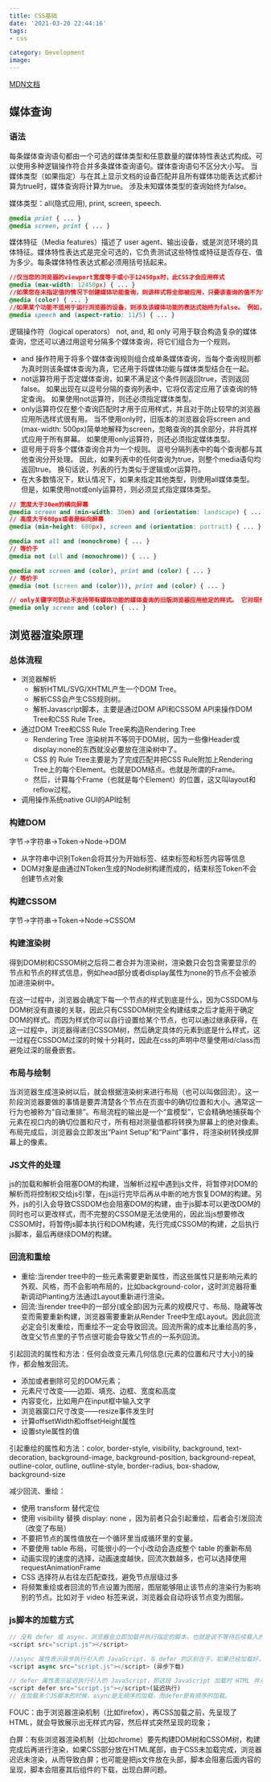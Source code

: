 ```yaml
---
title: CSS基础
date: '2021-03-20 22:44:16'
tags: 
- css

category: Development
image:
---
```

[MDN文档](https://developer.mozilla.org/zh-CN/docs/Web/CSS)

## 媒体查询

### 语法

每条媒体查询语句都由一个可选的媒体类型和任意数量的媒体特性表达式构成。可以使用多种逻辑操作符合并多条媒体查询语句。媒体查询语句不区分大小写。
当媒体类型（如果指定）与在其上显示文档的设备匹配并且所有媒体功能表达式都计算为true时，媒体查询将计算为true。 涉及未知媒体类型的查询始终为false。

媒体类型：all(隐式应用), print, screen, speech.

```css
@media print { ... }
@media screen, print { ... }
```

媒体特征（Media features）描述了 user agent、输出设备，或是浏览环境的具体特征。媒体特性表达式是完全可选的，它负责测试这些特性或特征是否存在、值为多少。每条媒体特性表达式都必须用括号括起来。

```css
//仅当您的浏览器的viewport宽度等于或小于12450px时，此CSS才会应用样式
@media (max-width: 12450px) { ... }
//如果您在未指定值的情况下创建媒体功能查询，则该样式将全部被应用，只要该查询的值不为零（或在Level 4中为none）即可。 例如，此CSS将适用于任何带有彩色屏幕的设备
@media (color) { ... }
//如果某个功能不适用于运行浏览器的设备，则涉及该媒体功能的表达式始终为false。 例如，将不会使用嵌套在以下查询中的样式，因为没有语音专用设备具有屏幕长宽比
@media speech and (aspect-ratio: 11/5) { ... }
```

逻辑操作符（logical operators） not, and, 和 only 可用于联合构造复杂的媒体查询，您还可以通过用逗号分隔多个媒体查询，将它们组合为一个规则。

- and 操作符用于将多个媒体查询规则组合成单条媒体查询，当每个查询规则都为真时则该条媒体查询为真，它还用于将媒体功能与媒体类型结合在一起。
- not运算符用于否定媒体查询，如果不满足这个条件则返回true，否则返回false。 如果出现在以逗号分隔的查询列表中，它将仅否定应用了该查询的特定查询。 如果使用not运算符，则还必须指定媒体类型。
- only运算符仅在整个查询匹配时才用于应用样式，并且对于防止较早的浏览器应用所选样式很有用。 当不使用only时，旧版本的浏览器会将screen and (max-width: 500px)简单地解释为screen，忽略查询的其余部分，并将其样式应用于所有屏幕。 如果使用only运算符，则还必须指定媒体类型。
- 逗号用于将多个媒体查询合并为一个规则。 逗号分隔列表中的每个查询都与其他查询分开处理。 因此，如果列表中的任何查询为true，则整个media语句均返回true。 换句话说，列表的行为类似于逻辑或or运算符。
- 在大多数情况下，默认情况下，如果未指定其他类型，则使用all媒体类型。 但是，如果使用not或only运算符，则必须显式指定媒体类型。

```css
// 宽度大于30em的横向屏幕
@media screen and (min-width: 30em) and (orientation: landscape) { ... }
// 高度大于680px或者是纵向屏幕
@media (min-height: 680px), screen and (orientation: portrait) { ... }

@media not all and (monochrome) { ... }
// 等价于
@media not (all and (monochrome)) { ... }

@media not screen and (color), print and (color) { ... }
// 等价于
@media (not (screen and (color))), print and (color) { ... }

// only关键字可防止不支持带有媒体功能的媒体查询的旧版浏览器应用给定的样式。 它对现代浏览器没有影响。
@media only screen and (color) { ... }
```

## 浏览器渲染原理

### 总体流程

- 浏览器解析
  - 解析HTML/SVG/XHTML产生一个DOM Tree。
  - 解析CSS会产生CSS规则树。
  - 解析Javascript脚本，主要是通过DOM API和CSSOM API来操作DOM Tree和CSS Rule Tree。
- 通过DOM Tree和CSS Rule Tree来构造Rendering Tree
  - Rendering Tree 渲染树并不等同于DOM树，因为一些像Header或display:none的东西就没必要放在渲染树中了。
  - CSS 的 Rule Tree主要是为了完成匹配并把CSS Rule附加上Rendering Tree上的每个Element。也就是DOM结点。也就是所谓的Frame。
  - 然后，计算每个Frame（也就是每个Element）的位置，这又叫layout和reflow过程。
- 调用操作系统native GUI的API绘制

### 构建DOM

字节->字符串->Token->Node->DOM

- 从字符串中识别Token会将其分为开始标签、结束标签和标签内容等信息
- DOM对象是由通过NToken生成的Node树构建而成的，结束标签Token不会创建节点对象

### 构建CSSOM

字节->字符串->Token->Node->CSSOM

### 构建渲染树

得到DOM树和CSSOM树之后将二者合并为渲染树，渲染数只会包含需要显示的节点和节点的样式信息，例如head部分或者display属性为none的节点不会被添加进渲染树中。

在这一过程中，浏览器会确定下每一个节点的样式到底是什么，因为CSSDOM与DOM树没有直接的关联，因此只有CSSDOM树完全构建结束之后才能用于确定DOM的样式。而因为样式你可以自行设置给某个节点，也可以通过继承获得，在这一过程中，浏览器得递归CSSOM树，然后确定具体的元素到底是什么样式，这一过程在CSSDOM过深的时候十分耗时，因此在css的声明中尽量使用id/class而避免过深的层叠嵌套。

### 布局与绘制

当浏览器生成渲染树以后，就会根据渲染树来进行布局（也可以叫做回流）。这一阶段浏览器要做的事情是要弄清楚各个节点在页面中的确切位置和大小。通常这一行为也被称为“自动重排”。布局流程的输出是一个“盒模型”，它会精确地捕获每个元素在视口内的确切位置和尺寸，所有相对测量值都将转换为屏幕上的绝对像素。布局完成后，浏览器会立即发出“Paint Setup”和“Paint”事件，将渲染树转换成屏幕上的像素。

### JS文件的处理

js的加载和解析会阻塞DOM的构建，当解析过程中遇到js文件，将暂停对DOM的解析而将控制权交给js引擎，在js运行完毕后再从中断的地方恢复DOM的构建。另外，js的引入会导致CSSDOM也会阻塞DOM的构建，由于js脚本可以更改DOM的同时也可以更改样式，而不完整的CSSOM是无法使用的，因此当js想要修改CSSOM时，将暂停js脚本执行和DOM构建，先行完成CSSOM的构建，之后执行js脚本，最后再继续DOM的构建。

### 回流和重绘

- 重绘:当render tree中的一些元素需要更新属性，而这些属性只是影响元素的外观、风格，而不会影响布局的，比如background-color，这时浏览器将重新调动Pianting方法通过Layout重新进行渲染。
- 回流:当render tree中的一部分(或全部)因为元素的规模尺寸、布局、隐藏等改变而需要重新构建，浏览器需要重新从Render Tree中生成Layout。因此回流必定会引发重绘，而重绘不一定会导致回流。回流所需的成本比重绘高的多，改变父节点里的子节点很可能会导致父节点的一系列回流。

引起回流的属性和方法：任何会改变元素几何信息(元素的位置和尺寸大小)的操作，都会触发回流。
- 添加或者删除可见的DOM元素；
- 元素尺寸改变——边距、填充、边框、宽度和高度
- 内容变化，比如用户在input框中输入文字
- 浏览器窗口尺寸改变——resize事件发生时
- 计算offsetWidth和offsetHeight属性
- 设置style属性的值

引起重绘的属性和方法：color, border-style, visibility, background, text-decoration, background-image, background-position, background-repeat, outline-color, outline, outline-style, border-radius, box-shadow, background-size

减少回流、重绘：
- 使用 transform 替代定位
- 使用 visibility 替换 display: none ，因为前者只会引起重绘，后者会引发回流（改变了布局）
- 不要把节点的属性值放在一个循环里当成循环里的变量。
- 不要使用 table 布局，可能很小的一个小改动会造成整个 table 的重新布局
- 动画实现的速度的选择，动画速度越快，回流次数越多，也可以选择使用 requestAnimationFrame
- CSS 选择符从右往左匹配查找，避免节点层级过多
- 将频繁重绘或者回流的节点设置为图层，图层能够阻止该节点的渲染行为影响别的节点。比如对于 video 标签来说，浏览器会自动将该节点变为图层。

### js脚本的加载方式
```js
// 没有 defer 或 async，浏览器会立即加载并执行指定的脚本，也就是说不等待后续载入的文档元素，读到就加载并执行。
<script src="script.js"></script>

//async 属性表示异步执行引入的 JavaScript，与 defer 的区别在于，如果已经加载好，就会开始执行——无论此刻是 HTML 解析阶段还是DOMContentLoaded 触发之后。需要注意的是，这种方式加载的 JavaScript 依然会阻塞 load 事件。换句话说，async-script 可能在 DOMContentLoaded 触发之前或之后执行，但一定在 load 触发之前执行。
<script async src="script.js"></script> (异步下载)

// defer 属性表示延迟执行引入的 JavaScript，即这段 JavaScript 加载时 HTML 并未停止解析，这两个过程是并行的。整个 document 解析完毕且 defer-script 也加载完成之后（这两件事情的顺序无关），会执行所有由 defer-script 加载的 JavaScript 代码，然后触发 DOMContentLoaded 事件。
<script defer src="script.js"></script>(延迟执行)
// 在加载多个JS脚本的时候，async是无顺序的加载，而defer是有顺序的加载。
```

FOUC：由于浏览器渲染机制（比如firefox），再CSS加载之前，先呈现了HTML，就会导致展示出无样式内容，然后样式突然呈现的现象；

白屏：有些浏览器渲染机制（比如chrome）要先构建DOM树和CSSOM树，构建完成后再进行渲染，如果CSS部分放在HTML尾部，由于CSS未加载完成，浏览器迟迟未渲染，从而导致白屏；也可能是把js文件放在头部，脚本会阻塞后面内容的呈现，脚本会阻塞其后组件的下载，出现白屏问题。